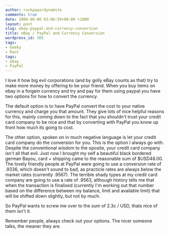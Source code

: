 ```yaml
---
author: rockpaperdynamite
comments: true
date: 2008-06-06 03:06:59+00:00 +1000
layout: post
slug: ebay-paypal-and-currency-conversion
title: eBay / PayPal and Currency Conversion
wordpress_id: 365
tags:
- Geeky
- Rant
tags:
- ebay
- PayPal
---
```


I love it how big evil corporations (and by golly eBay counts as that) try to make more money by offering to be your friend. When you buy items on ebay in a forgein currency and try and pay for them using paypal you have two options for how to convert the currency.

The default option is to have PayPal convert the cost to your native currency and charge you that amount. They give lots of nice helpful reasons for this, mainly coming down to the fact that you shouldn't trust your credit card company to be nice and that by converting with PayPal you know up front how much its going to cost.

The other option, spoken on in much negative language is let your credit card company do the conversion for you. This is the option I always go with. Despite the conventional wisdom to the oposite, your credit card company isn't all that evil. Just now I brought my self a beautiful black bordered german Bayou, card + shipping came to the reasonable sum of $USD48.00. The lovely friendly people at PayPal were going to use a conversion rate of .9336, which doesn't sound to bad, as practicle rates are always below the market rates (currently .9567). The terrible shady types at my credit card company are going to use a rate of .9563, although history tells me that when the transaction is finalised (currently I'm working out that number based on the difference between my balance, limit and available limit) that will be shifted down slightly, but not by much.

So PayPal wants to screw me over to the sum of 2.3c / USD, thats nice of them isn't it.

Remember people, always check out your options. The nicer someone talks, the meaner they are.
